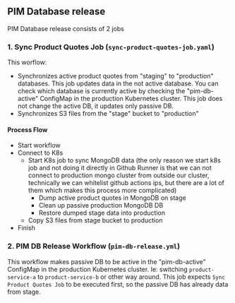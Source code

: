 ## PIM Database release

PIM Database release consists of 2 jobs

### 1. Sync Product Quotes Job (`sync-product-quotes-job.yaml`)

This worflow:
- Synchronizes active product quotes from "staging" to "production" databases. This job updates data in the not active database. You can check which database is currently active by checking the "pim-db-active" ConfigMap in the production Kubernetes cluster. This job does not change the active DB, it updates only passive DB.
- Synchronizes S3 files from the "stage" bucket to "production"

#### Process Flow

- Start workflow 
- Connect to K8s
  - Start K8s job to sync MongoDB data (the only reason we start k8s job and not doing it directly in Github Runner is that we can not connect to production mongo cluster from outside our cluster, technically we can whitelist github actions ips, but there are a lot of them which makes this process more complicated)
    - Dump active product quotes in MongoDB on stage 
    - Clean up passive production MongoDB DB 
    - Restore dumped stage data into production 
  - Copy S3 files from stage bucket to production   
- Finish

### 2. PIM DB Release Workflow (`pim-db-release.yml`)

This workflow makes passive DB to be active in the "pim-db-active" ConfigMap in the production Kubernetes cluster. Ie: switching `product-service-a` to `product-service-b` or other way around. This job expects `Sync Product Quotes Job` to be executed first, so the passive DB has already data from stage.

